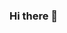 ### Hi there 👋

<!--
**sados45/sados45** is a ✨ _special_ ✨ repository because its `README.md` (this file) appears on your GitHub profile.

Here are some ideas to get you started:

- 🔭 I’m currently working on Frontend Development
- 🌱 I’m currently learning React.js,SQL,Node.js
- 👯 I’m looking to collaborate on Projects
- 🤔 I’m looking for help with ...
- 💬 Ask me about Projects
- 📫 How to reach me: sados45@gmailcom
- 😄 Pronouns: Her



[![made-with-javascript](https://img.shields.io/badge/Made%20with-JavaScript-1f425f.svg)](https://www.javascript.com)
![Github stats 1](https://github-readme-stats.vercel.app/api?username=sados45&show_icons=true&theme=gradient) 
![Github stats 2](https://github-readme-stats.vercel.app/api?username=sados45&show_icons=true&theme=radical)
[![willianrod's wakatime stats](https://github-readme-stats.vercel.app/api/wakatime?username=sados45)](https://github.com/anuraghazra/github-readme-stats)
[![Ryo-ma's github trophy](https://github-profile-trophy.vercel.app/?username=sados45)](https://github.com/ryo-ma/github-profile-trophy)
